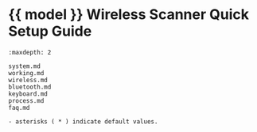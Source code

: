# {{ model }} Wireless Scanner Quick Setup Guide
```{toctree}
:maxdepth: 2

system.md
working.md
wireless.md
bluetooth.md
keyboard.md
process.md
faq.md

```

```{note}
- asterisks ( * ) indicate default values.
```